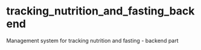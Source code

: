 # tracking_nutrition_and_fasting_backend
Management system for tracking nutrition and fasting - backend part
